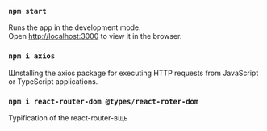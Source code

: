 ### `npm start`

Runs the app in the development mode.\
Open [http://localhost:3000](http://localhost:3000) to view it in the browser.

### `npm i axios`
Шnstalling the axios package for executing HTTP requests from JavaScript or TypeScript applications.

### `npm i react-router-dom @types/react-roter-dom`
Typification of the react-router-вщь


